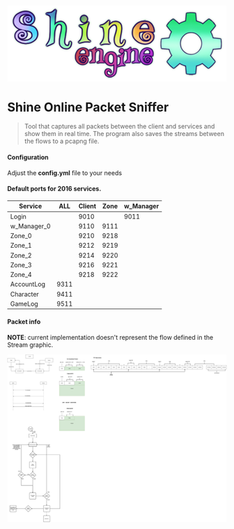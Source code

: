 ![](shine.png)
# Shine Online Packet Sniffer

> Tool that captures all packets between the client and services and show them in real time.
> The program also saves the streams between the flows to a pcapng file.
 
#### Configuration

Adjust the **config.yml** file to your needs

#### Default ports for 2016 services. 

| Service     | ALL  | Client | Zone | w_Manager |
| ----------- | ---- | ------ | ---- | --------- |
| Login       |      | 9010   |      | 9011      |
| w_Manager_0 |      | 9110   | 9111 |           |
| Zone_0      |      | 9210   | 9218 |           |
| Zone_1      |      | 9212   | 9219 |           |
| Zone_2      |      | 9214   | 9220 |           |
| Zone_3      |      | 9216   | 9221 |           |
| Zone_4      |      | 9218   | 9222 |           |
| AccountLog  | 9311 |        |      |           |
| Character   | 9411 |        |      |           |
| GameLog     | 9511 |        |      |           |

#### Packet info

**NOTE**: current implementation doesn't represent the flow defined in the Stream graphic.

![](packet-flow-draw.png)
